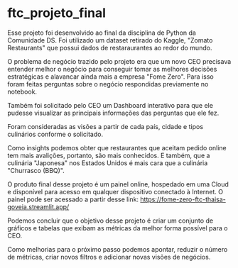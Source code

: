 # ftc_projeto_final
Esse projeto foi desenvolvido ao final da disciplina de Python da Comunidade DS. Foi utilizado um dataset retirado do Kaggle, "Zomato Restaurants" que possui dados de restaraurantes ao redor do mundo.

O problema de negócio trazido pelo projeto era que um novo CEO precisava entender melhor o negócio para conseguir tomar as melhores decisões estratégicas e alavancar ainda mais a empresa "Fome Zero". Para isso foram feitas perguntas sobre o negócio respondidas previamente no notebook.

Também foi solicitado pelo CEO um Dashboard interativo para que ele pudesse visualizar as principais informações das perguntas que ele fez.

Foram consideradas as visões a partir de cada país, cidade e tipos culinários conforme o solicitado.

Como insights podemos obter que restaurantes que aceitam pedido online tem mais avalições, portanto, são mais conhecidos. E também, que a culinária "Japonesa" nos Estados Unidos é mais cara que a culinária "Churrasco (BBQ)".

O produto final desse projeto é um painel online, hospedado em uma Cloud e disponível para acesso em qualquer dispositivo conectado à Internet. O painel pode ser acessado a partir desse link: https://fome-zero-ftc-thaisa-goveia.streamlit.app/

Podemos concluir que o objetivo desse projeto é criar um conjunto de gráficos e tabelas que exibam as métricas da melhor forma possível para o CEO.

Como melhorias para o próximo passo podemos apontar, reduzir o número de métricas, criar novos filtros e adicionar novas visões de negócios.

